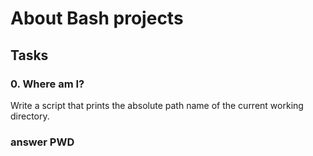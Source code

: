 # About Bash projects

## Tasks 

### 0. Where am I?
Write a script that prints the absolute path name of the current working directory.
### answer PWD

